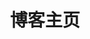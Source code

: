 ---
home: true
layout: BlogHome
icon: home
bgImage: /background2.png
title: 博客主页
heroImage: /logo.svg
heroText: 晶晶的白水哥的博客
heroFullScreen: true
tagline: 天行健，君子以自强不息；地势坤，君子以厚德载物
# projects:
#   - icon: project
#     name: 谷粒商城
#     desc: 内容持续更新中！
#     link: https://你的项目链接

#   - icon: book
#     name: 书籍收集
#     desc: 日常学习书籍！
#     link: https://你的书籍链接

#   - icon: article
#     name: 文章名称
#     desc: 文章详细描述
#     link: https://你的文章链接

#   - icon: /logo.svg
#     name: 自定义项目
#     desc: 自定义详细介绍
#     link: https://你的自定义链接

footer: 天行健，君子以自强不息；地势坤，君子以厚德载物
---